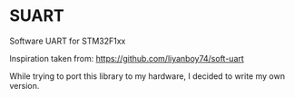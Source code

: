 # SUART
Software UART for STM32F1xx

Inspiration taken from: https://github.com/liyanboy74/soft-uart

While trying to port this library to my hardware, I decided to write my own version.
